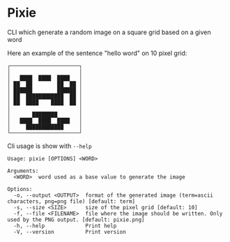 # Pixie

CLI which generate a random image on a square grid based on a given word

Here an example of the sentence "hello word" on 10 pixel grid:

```
┌──────────────────────┐
│                      │
│   ████  ████  ████   │
│ ██  ██        ██  ██ │
│ ██████        ██████ │
│ ██  ████████████  ██ │
│ ██  ████    ████  ██ │
│                      │
│       ████████       │
│   ████  ████  ████   │
│     ████████████     │
└──────────────────────┘
```

Cli usage is show with `--help`

```
Usage: pixie [OPTIONS] <WORD>

Arguments:
  <WORD>  word used as a base value to generate the image

Options:
  -o, --output <OUTPUT>  format of the generated image (term=ascii characters, png=png file) [default: term]
  -s, --size <SIZE>      size of the pixel grid [default: 10]
  -f, --file <FILENAME>  file where the image should be written. Only used by the PNG output. [default: pixie.png]
  -h, --help             Print help
  -V, --version          Print version
```
